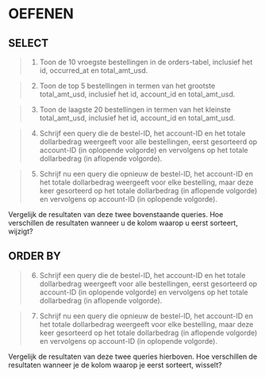 # OEFENEN

## SELECT

> 1. Toon de 10 vroegste bestellingen in de orders-tabel, inclusief het id, occurred_at en total_amt_usd.

> 2. Toon de top 5 bestellingen in termen van het grootste total_amt_usd, inclusief het id, account_id en total_amt_usd.

> 3. Toon de laagste 20 bestellingen in termen van het kleinste total_amt_usd, inclusief het id, account_id en total_amt_usd.

> 4. Schrijf een query die de bestel-ID, het account-ID en het totale dollarbedrag weergeeft voor alle bestellingen, eerst gesorteerd op account-ID (in oplopende volgorde) en vervolgens op het totale dollarbedrag (in aflopende volgorde).

> 5. Schrijf nu een query die opnieuw de bestel-ID, het account-ID en het totale dollarbedrag weergeeft voor elke bestelling, maar deze keer gesorteerd op het totale dollarbedrag (in aflopende volgorde) en vervolgens op account-ID (in oplopende volgorde).

Vergelijk de resultaten van deze twee bovenstaande queries. Hoe verschillen de resultaten wanneer u de kolom waarop u eerst sorteert, wijzigt?

## ORDER BY

> 6. Schrijf een query die de bestel-ID, het account-ID en het totale dollarbedrag weergeeft voor alle bestellingen, eerst gesorteerd op account-ID (in oplopende volgorde) en vervolgens op het totale dollarbedrag (in aflopende volgorde).

> 7. Schrijf nu een query die opnieuw de bestel-ID, het account-ID en het totale dollarbedrag weergeeft voor elke bestelling, maar deze keer gesorteerd op het totale dollarbedrag (in aflopende volgorde) en vervolgens op account-ID (in oplopende volgorde).

Vergelijk de resultaten van deze twee queries hierboven. Hoe verschillen de resultaten wanneer je de kolom waarop je eerst sorteert, wisselt?

